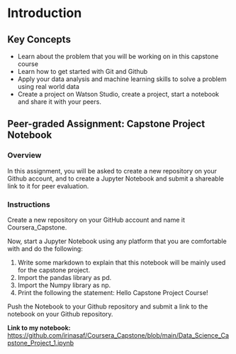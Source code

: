 
# Introduction

## Key Concepts

* Learn about the problem that you will be working on in this capstone course
* Learn how to get started with Git and Github
* Apply your data analysis and machine learning skills to solve a problem using real world data
* Create a project on Watson Studio, create a project, start a notebook and share it with your peers.

## Peer-graded Assignment: Capstone Project Notebook

### Overview

In this assignment, you will be asked to create a new repository on your Github account, and to create a Jupyter Notebook and submit a shareable link to it for peer evaluation.

### Instructions

Create a new repository on your GitHub account and name it Coursera_Capstone.

Now, start a Jupyter Notebook using any platform that you are comfortable with and do the following:

1. Write some markdown to explain that this notebook will be mainly used for the capstone project.
2. Import the pandas library as pd.
3. Import the Numpy library as np.
4. Print the following the statement: Hello Capstone Project Course!

Push the Notebook to your Github repository and submit a link to the notebook on your Github repository.

**Link to my notebook:** https://github.com/irinasaf/Coursera_Capstone/blob/main/Data_Science_Capstone_Project_1.ipynb
